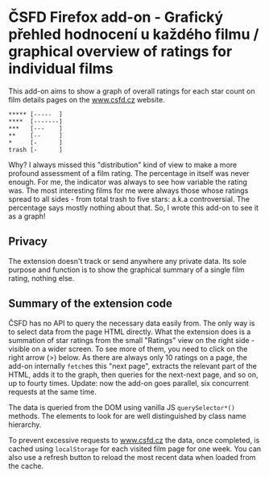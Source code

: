 # ČSFD Firefox add-on - Grafický přehled hodnocení u každého filmu / graphical overview of ratings for individual films

This add-on aims to show a graph of overall ratings for each star count on film details pages on the www.csfd.cz website.

```
***** [-----  ]
****  [-------]
***   [---    ]
**    [--     ]
*     [-      ]
trash [-      ]
```

Why?  I always missed this "distribution" kind of view to make a more profound assessment of a film rating.  The percentage in itself was never enough.  For me, the indicator was always to see how variable the rating was.  The most interesting films for me were always those whose ratings spread to all sides - from total trash to five stars: a.k.a controversial.  The percentage says mostly nothing about that.  So, I wrote this add-on to see it as a graph!

## Privacy

The extension doesn't track or send anywhere any private data.  Its sole purpose and function is to show the graphical summary of a single film rating, nothing else.

## Summary of the extension code

ČSFD has no API to query the necessary data easily from.  The only way is to select data from the page HTML directly.  What the extension does is a summation of star ratings from the small "Ratings" view on the right side - visible on a wider screen.  To see more of them, you need to click on the right arrow (>) below.  As there are always only 10 ratings on a page, the add-on internally `fetch`es this "next page", extracts the relevant part of the HTML, adds it to the graph, then queries for the next-next page, and so on, up to fourty times.  Update: now the add-on goes parallel, six concurrent requests at the same time.

The data is queried from the DOM using vanilla JS `querySelector*()` methods.  The elements to look for are well distinguished by class name hierarchy.

To prevent excessive requests to www.csfd.cz the data, once completed, is cached using `localStorage` for each visited film page for one week.  You can also use a refresh button to reload the most recent data when loaded from the cache.
